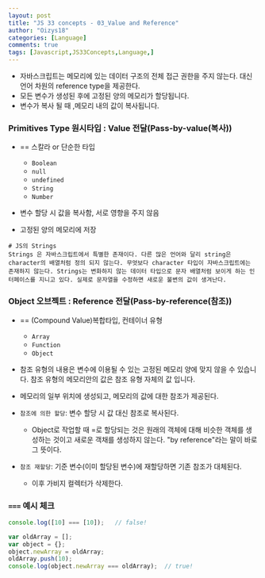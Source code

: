 ```yaml
---
layout: post
title: "JS 33 concepts - 03_Value and Reference"
author: "Oizys18"
categories: [Language]
comments: true
tags: [Javascript,JS33Concepts,Language,]
---
```



- 자바스크립트는 메모리에 있는 데이터 구조의 전체 접근 권한을 주지 않는다. 대신 언어 차원의 reference type을 제공한다.
- 모든 변수가 생성된 후에 고정된 양의 메모리가 할당됩니다.
- 변수가 복사 될 때 ,메모리 내의 값이 복사됩니다.

### Primitives Type 원시타입 : Value 전달(Pass-by-value(복사))
- == 스칼라 or 단순한 타입
    - `Boolean`
    - `null`
    - `undefined`
    - `String`
    - `Number`

- 변수 할당 시 값을 복사함, 서로 영향을 주지 않음
- 고정된 양의 메모리에 저장
```
# JS의 Strings
Strings 은 자바스크립트에서 특별한 존재이다. 다른 많은 언어와 달리 string은 character의 배열처럼 정의 되지 않는다. 무엇보다 character 타입이 자바스크립트에는 존재하지 않는다. Strings는 변화하지 않는 데이터 타입으로 문자 배열처럼 보이게 하는 인터페이스를 지니고 있다. 실제로 문자열을 수정하면 새로운 불변의 값이 생겨난다.
```
### Object 오브젝트 : Reference 전달(Pass-by-reference(참조))
- == (Compound Value)복합타입, 컨테이너 유형
    - `Array`
    - `Function`
    - `Object`
- 참조 유형의 내용은 변수에 이용될 수 있는 고정된 메모리 양에 맞지 않을 수 있습니다. 참조 유형의 메모리안의 값은 참조 유형 자체의 값 입니다.
- 메모리의 일부 위치에 생성되고, 메모리의 값에 대한 참조가 제공된다.
- `참조에 의한 할당`: 변수 할당 시 값 대신 참조로 복사된다.
  - Object로 작업할 때 =로 할당되는 것은 원래의 객체에 대해 비슷한 객체를 생성하는 것이고 새로운 객채를 생성하지 않는다. "by reference"라는 말이 바로 그 뜻이다.

- `참조 재할당`: 기준 변수(이미 할당된 변수)에 재할당하면 기존 참조가 대체된다.
  - 이후 가비지 컬렉터가 삭제한다.




### `===` 예시 체크
 ```javascript
console.log([10] === [10]);   // false!

var oldArray = [];
var object = {};
object.newArray = oldArray;
oldArray.push(10);
console.log(object.newArray === oldArray);  // true!

```